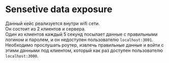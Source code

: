 # Sensetive data exposure

Данный кейс реализуется внутри wifi сети. <br /> 
Он состоит из 2 клиентов и сервера. <br /> 
Один из клиентов каждый 5 секунд посылает данные с правильными логином и паролем, и он недоступен пользователю `localhost:3001`. <br />
Необходимо прослушать роутер, извлечь правильные данные и войти с этими данными под клиентом, который как раз доступен пользователю `localhost:3000`.
